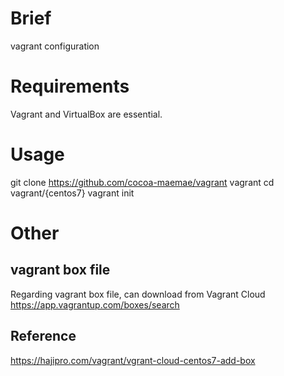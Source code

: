 # Brief
vagrant configuration

# Requirements
Vagrant and VirtualBox are essential.

# Usage
git clone https://github.com/cocoa-maemae/vagrant vagrant
cd vagrant/{centos7}
vagrant init

# Other
## vagrant box file
Regarding vagrant box file, can download from Vagrant Cloud
https://app.vagrantup.com/boxes/search

## Reference
https://hajipro.com/vagrant/vgrant-cloud-centos7-add-box
